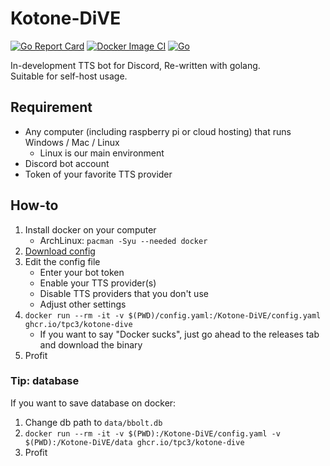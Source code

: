 # Kotone-DiVE

[![Go Report Card](https://goreportcard.com/badge/github.com/tpc3/kotone-dive)](https://goreportcard.com/report/github.com/tpc3/kotone-dive)
[![Docker Image CI](https://github.com/tpc3/Kotone-DiVE/actions/workflows/docker-image.yml/badge.svg)](https://github.com/tpc3/Kotone-DiVE/actions/workflows/docker-image.yml)
[![Go](https://github.com/tpc3/Kotone-DiVE/actions/workflows/go.yml/badge.svg)](https://github.com/tpc3/Kotone-DiVE/actions/workflows/go.yml)

In-development TTS bot for Discord, Re-written with golang.  
Suitable for self-host usage.

## Requirement

* Any computer (including raspberry pi or cloud hosting) that runs Windows / Mac / Linux
    * Linux is our main environment
* Discord bot account
* Token of your favorite TTS provider

## How-to

1. Install docker on your computer
    * ArchLinux: `pacman -Syu --needed docker`
1. [Download config](https://raw.githubusercontent.com/tpc3/Kotone-DiVE/master/config.yaml)
1. Edit the config file
    * Enter your bot token
    * Enable your TTS provider(s)
    * Disable TTS providers that you don't use
    * Adjust other settings
1. `docker run --rm -it -v $(PWD)/config.yaml:/Kotone-DiVE/config.yaml ghcr.io/tpc3/kotone-dive`
    * If you want to say "Docker sucks", just go ahead to the releases tab and download the binary
1. Profit

### Tip: database

If you want to save database on docker:

1. Change db path to `data/bbolt.db`
1. `docker run --rm -it -v $(PWD):/Kotone-DiVE/config.yaml -v $(PWD):/Kotone-DiVE/data ghcr.io/tpc3/kotone-dive`
1. Profit

